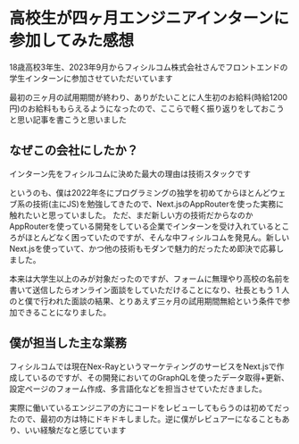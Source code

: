 # 高校生が四ヶ月エンジニアインターンに参加してみた感想

18歳高校3年生、2023年9月からフィシルコム株式会社さんでフロントエンドの学生インターンに参加させていただいています

最初の三ヶ月の試用期間が終わり、ありがたいことに人生初のお給料(時給1200円)のお給料ももらえるようになったので、ここらで軽く振り返りをしておこうと思い記事を書こうと思いました

## なぜこの会社にしたか？
インターン先をフィシルコムに決めた最大の理由は技術スタックです

というのも、僕は2022年冬にプログラミングの独学を初めてからほとんどウェブ系の技術(主にJS)を勉強してきたので、Next.jsのAppRouterを使った実務に触れたいと思っていました。
ただ、まだ新しい方の技術だからなのかAppRouterを使っている開発をしている企業でインターンを受け入れているところがほとんどなく困っていたのですが、そんな中フィシルコムを発見ん。新しいNext.jsを使っていて、かつ他の技術もモダンで魅力的だったため即決で応募しました。

本来は大学生以上のみが対象だったのですが、フォームに無理やり高校の名前を書いて送信したらオンライン面談をしていただけることになり、社長ともう 1 人のと僕で行われた面談の結果、とりあえず三ヶ月の試用期間無給という条件で参加できることになりました。

## 僕が担当した主な業務
フィシルコムでは現在Nex-RayというマーケティングのサービスをNext.jsで作成しているのですが、その開発においてのGraphQLを使ったデータ取得+更新、設定ページのフォーム作成、多言語化などを担当させていただきました。

実際に働いているエンジニアの方にコードをレビューしてもらうのは初めてだったので、最初の方は特にドキドキしました。逆に僕がレビュアーになることもあり、いい経験だなと感じています